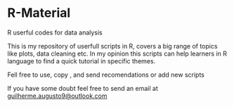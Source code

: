 # R-Material
R userful codes for data analysis


This is my repository of userfull scripts in R, covers a big range of topics like plots, data cleaning etc. In my opinion this scripts can help learners in R language to find a quick tutorial in specific themes.

Fell free to use, copy , and send recomendations or add new scripts


If you have some doubt feel free to send an email at guilherme.augusto9@outlook.com
